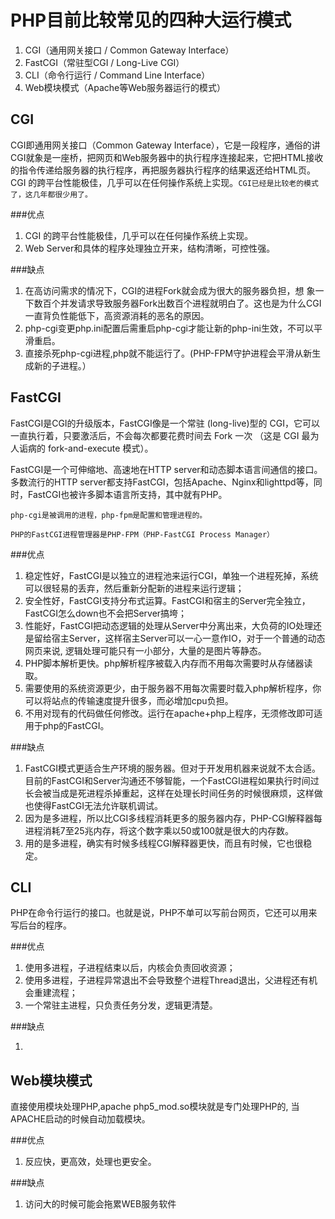 # PHP目前比较常见的四种大运行模式

1. CGI（通用网关接口 / Common Gateway Interface）
2. FastCGI（常驻型CGI / Long-Live CGI）
3. CLI（命令行运行 / Command Line Interface）
4. Web模块模式（Apache等Web服务器运行的模式）

## CGI

CGI即通用网关接口（Common Gateway Interface），它是一段程序，通俗的讲CGI就象是一座桥，把网页和Web服务器中的执行程序连接起来，它把HTML接收的指令传递给服务器的执行程序，再把服务器执行程序的结果返还给HTML页。CGI 的跨平台性能极佳，几乎可以在任何操作系统上实现。`CGI已经是比较老的模式了，这几年都很少用了。`

###优点

 1. CGI 的跨平台性能极佳，几乎可以在任何操作系统上实现。
 2. Web Server和具体的程序处理独立开来，结构清晰，可控性强。

###缺点

 1. 在高访问需求的情况下，CGI的进程Fork就会成为很大的服务器负担，想 象一下数百个并发请求导致服务器Fork出数百个进程就明白了。这也是为什么CGI一直背负性能低下，高资源消耗的恶名的原因。
 2. php-cgi变更php.ini配置后需重启php-cgi才能让新的php-ini生效，不可以平滑重启。
 3. 直接杀死php-cgi进程,php就不能运行了。(PHP-FPM守护进程会平滑从新生成新的子进程。）

## FastCGI

FastCGI是CGI的升级版本，FastCGI像是一个常驻 (long-live)型的 CGI，它可以一直执行着，只要激活后，不会每次都要花费时间去 Fork 一次 （这是 CGI 最为人诟病的 fork-and-execute 模式）。

FastCGI是一个可伸缩地、高速地在HTTP server和动态脚本语言间通信的接口。多数流行的HTTP server都支持FastCGI，包括Apache、Nginx和lighttpd等，同时，FastCGI也被许多脚本语言所支持，其中就有PHP。

`php-cgi是被调用的进程，php-fpm是配置和管理进程的。`

`PHP的FastCGI进程管理器是PHP-FPM（PHP-FastCGI Process Manager）`

###优点

 1. 稳定性好，FastCGI是以独立的进程池来运行CGI，单独一个进程死掉，系统可以很轻易的丢弃，然后重新分配新的进程来运行逻辑；
 2. 安全性好，FastCGI支持分布式运算。FastCGI和宿主的Server完全独立，FastCGI怎么down也不会把Server搞垮；
 3. 性能好，FastCGI把动态逻辑的处理从Server中分离出来，大负荷的IO处理还是留给宿主Server，这样宿主Server可以一心一意作IO，对于一个普通的动态网页来说, 逻辑处理可能只有一小部分，大量的是图片等静态。
 4. PHP脚本解析更快。php解析程序被载入内存而不用每次需要时从存储器读取。
 5. 需要使用的系统资源更少，由于服务器不用每次需要时载入php解析程序，你可以将站点的传输速度提升很多，而必增加cpu负担。
 6. 不用对现有的代码做任何修改。运行在apache+php上程序，无须修改即可适用于php的FastCGI。


###缺点

 1. FastCGI模式更适合生产环境的服务器。但对于开发用机器来说就不太合适。目前的FastCGI和Server沟通还不够智能，一个FastCGI进程如果执行时间过长会被当成是死进程杀掉重起，这样在处理长时间任务的时候很麻烦，这样做也使得FastCGI无法允许联机调试。
 2. 因为是多进程，所以比CGI多线程消耗更多的服务器内存，PHP-CGI解释器每进程消耗7至25兆内存，将这个数字乘以50或100就是很大的内存数。
 3. 用的是多进程，确实有时候多线程CGI解释器更快，而且有时候，它也很稳定。
 
## CLI

PHP在命令行运行的接口。也就是说，PHP不单可以写前台网页，它还可以用来写后台的程序。

###优点

 1. 使用多进程，子进程结束以后，内核会负责回收资源；
 2. 使用多进程，子进程异常退出不会导致整个进程Thread退出，父进程还有机会重建流程；
 3. 一个常驻主进程，只负责任务分发，逻辑更清楚。

###缺点

 1. 
 
## Web模块模式

直接使用模块处理PHP,apache php5_mod.so模块就是专门处理PHP的, 当APACHE启动的时候自动加载模块。

###优点

 1. 反应快，更高效，处理也更安全。

###缺点

 1. 访问大的时候可能会拖累WEB服务软件


